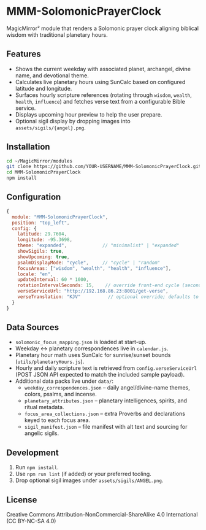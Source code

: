 # MMM-SolomonicPrayerClock

MagicMirror² module that renders a Solomonic prayer clock aligning biblical wisdom with traditional planetary hours.

## Features

- Shows the current weekday with associated planet, archangel, divine name, and devotional theme.
- Calculates live planetary hours using SunCalc based on configured latitude and longitude.
- Surfaces hourly scripture references (rotating through `wisdom`, `wealth`, `health`, `influence`) and fetches verse text from a configurable Bible service.
- Displays upcoming hour preview to help the user prepare.
- Optional sigil display by dropping images into `assets/sigils/{angel}.png`.

## Installation

```bash
cd ~/MagicMirror/modules
git clone https://github.com/YOUR-USERNAME/MMM-SolomonicPrayerClock.git
cd MMM-SolomonicPrayerClock
npm install
```

## Configuration

```js
{
  module: "MMM-SolomonicPrayerClock",
  position: "top_left",
  config: {
    latitude: 29.7604,
    longitude: -95.3698,
    theme: "expanded",             // "minimalist" | "expanded"
    showSigils: true,
    showUpcoming: true,
    psalmDisplayMode: "cycle",     // "cycle" | "random"
    focusAreas: ["wisdom", "wealth", "health", "influence"],
    locale: "en",
    updateInterval: 60 * 1000,
    rotationIntervalSeconds: 15,    // override front-end cycle (seconds); fallback rotationInterval (ms)
    verseServiceUrl: "http://192.168.86.23:8001/get-verse",
    verseTranslation: "KJV"          // optional override; defaults to KJV
  }
}
```

## Data Sources

- `solomonic_focus_mapping.json` is loaded at start-up.
- Weekday ↔ planetary correspondences live in `calendar.js`.
- Planetary hour math uses SunCalc for sunrise/sunset bounds (`utils/planetaryHours.js`).
- Hourly and daily scripture text is retrieved from `config.verseServiceUrl` (POST JSON API expected to match the included sample payload).
- Additional data packs live under `data/`:
  - `weekday_correspondences.json` – daily angel/divine-name themes, colors, psalms, and incense.
  - `planetary_attributes.json` – planetary intelligences, spirits, and ritual metadata.
  - `focus_area_collections.json` – extra Proverbs and declarations keyed to each focus area.
  - `sigil_manifest.json` – file manifest with alt text and sourcing for angelic sigils.

## Development

1. Run `npm install`.
2. Use `npm run lint` (if added) or your preferred tooling.
3. Drop optional sigil images under `assets/sigils/ANGEL.png`.

## License

Creative Commons Attribution-NonCommercial-ShareAlike 4.0 International (CC BY-NC-SA 4.0)
